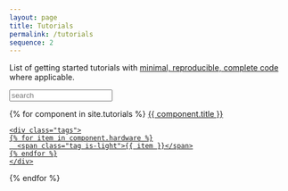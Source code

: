 ```yaml
---
layout: page
title: Tutorials
permalink: /tutorials
sequence: 2
---
```


<p class="subtitle">List of getting started tutorials with <a href="https://stackoverflow.com/help/mcve">minimal, reproducible, complete code</a> where applicable.</p>

<style id="search_style"></style>

<nav class="panel">
  <div class="panel-block">
    <p class="control has-icons-left">
      <input class="input is-large" type="text" id="search" placeholder="search">
      <span class="icon is-small is-left">
        <i class="fas fa-search" aria-hidden="true"></i>
      </span>
    </p>
  </div>

  {% for component in site.tutorials %}
  <a class="panel-block searchable" data-index="{{ component.title | downcase }} {% for item in component.hardware %}{{ item | downcase }} {% endfor %}" href="{{ component.url }}">
    <span class="panel-icon">
      <i class="fas fa-book" aria-hidden="true"></i>
    </span>
    {{ component.title }}

    <div class="tags">
    {% for item in component.hardware %}
      <span class="tag is-light">{{ item }}</span>
    {% endfor %}
    </div>
  </a>
  {% endfor %}
</nav>
